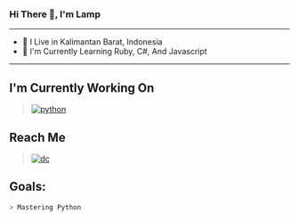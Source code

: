 ### Hi There 👋, I'm Lamp
***
- 🌱 I Live in Kalimantan Barat, Indonesia
- 🔭 I'm Currently Learning Ruby, C#, And Javascript
***
## I'm Currently Working On
> [![python](https://img.shields.io/badge/Python-3776AB?style=for-the-badge&logo=python&logoColor=black)](https://www.python.org/) 

## Reach Me
> [![dc](https://img.shields.io/badge/Discord-7289DA?style=for-the-badge&logo=discord&logoColor=white)](https://discordapp.com/users/868038353692557322/)
## Goals:
```bash
> Mastering Python 
```
